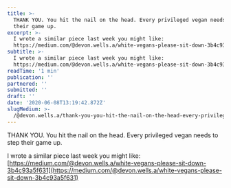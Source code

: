 ```yaml
---
title: >-
  THANK YOU. You hit the nail on the head. Every privileged vegan needs to step
  their game up.
excerpt: >-
  I wrote a similar piece last week you might like:
  https://medium.com/@devon.wells.a/white-vegans-please-sit-down-3b4c93a5f631
subtitle: >-
  I wrote a similar piece last week you might like:
  https://medium.com/@devon.wells.a/white-vegans-please-sit-down-3b4c93a5f631
readTime: '1 min'
publication: ''
partnered: ''
submitted: ''
draft: ''
date: '2020-06-08T13:19:42.872Z'
slugMedium: >-
  /@devon.wells.a/thank-you-you-hit-the-nail-on-the-head-every-privileged-vegan-needs-to-step-their-game-up-6a738bb60c99
---
```


THANK YOU. You hit the nail on the head. Every privileged vegan needs to step their game up.

I wrote a similar piece last week you might like: [https://medium.com/@devon.wells.a/white-vegans-please-sit-down-3b4c93a5f631](https://medium.com/@devon.wells.a/white-vegans-please-sit-down-3b4c93a5f631)